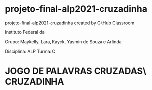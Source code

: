 # projeto-final-alp2021-cruzadinha
projeto-final-alp2021-cruzadinha created by GitHub Classroom

Instituto Federal da 

Grupo: Maykelly, Lara, Kayck, Yasmin de Souza e Arlinda

Disciplina: ALP
Turma: C
# JOGO DE PALAVRAS CRUZADAS\ CRUZADINHA 
